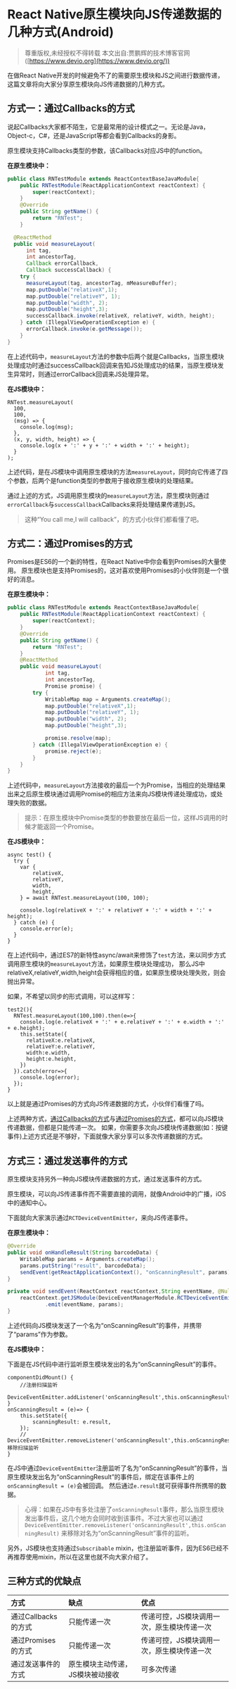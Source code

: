 # React Native原生模块向JS传递数据的几种方式(Android)

> 尊重版权,未经授权不得转载
> 本文出自:贾鹏辉的技术博客官网([https://www.devio.org](https://www.devio.org/))

在做React Native开发的时候避免不了的需要原生模块和JS之间进行数据传递，这篇文章将向大家分享原生模块向JS传递数据的几种方式。

## 方式一：通过Callbacks的方式

说起Callbacks大家都不陌生，它是最常用的设计模式之一。无论是Java，Object-c，C#，还是JavaScript等都会看到Callbacks的身影。

原生模块支持Callbacks类型的参数，该Callbacks对应JS中的function。

**在原生模块中：**

```java
public class RNTestModule extends ReactContextBaseJavaModule{
    public RNTestModule(ReactApplicationContext reactContext) {
        super(reactContext);
    }
    @Override
    public String getName() {
        return "RNTest";
    }

  @ReactMethod
  public void measureLayout(
      int tag,
      int ancestorTag,
      Callback errorCallback,
      Callback successCallback) {
    try {
      measureLayout(tag, ancestorTag, mMeasureBuffer);
      map.putDouble("relativeX",1);
      map.putDouble("relativeY", 1);
      map.putDouble("width", 2);
      map.putDouble("height",3);
      successCallback.invoke(relativeX, relativeY, width, height);
    } catch (IllegalViewOperationException e) {
      errorCallback.invoke(e.getMessage());      
    }
}
```

在上述代码中，`measureLayout`方法的参数中后两个就是Callbacks，当原生模块处理成功时通过successCallback回调来告知JS处理成功的结果，当原生模块发生异常时，则通过errorCallback回调来JS处理异常。

**在JS模块中：**

```
RNTest.measureLayout(
  100,
  100,
  (msg) => {
    console.log(msg);
  },
  (x, y, width, height) => {
    console.log(x + ':' + y + ':' + width + ':' + height);
  }
);
```

上述代码，是在JS模块中调用原生模块的方法`measureLayout`，同时向它传递了四个参数，后两个是function类型的参数用于接收原生模块的处理结果。

通过上述的方式，JS调用原生模块的`measureLayout`方法，原生模块则通过`errorCallback`与`successCallback`Callbacks来将处理结果传递到JS。

> 这种“You call me,I will callback”，的方式小伙伴们都看懂了吧。

## 方式二：通过Promises的方式

Promises是ES6的一个新的特性，在React Native中你会看到Promises的大量使用。
原生模块也是支持Promises的，这对喜欢使用Promises的小伙伴则是一个很好的消息。

**在原生模块中：**

```java
public class RNTestModule extends ReactContextBaseJavaModule{
    public RNTestModule(ReactApplicationContext reactContext) {
        super(reactContext);
    }
    @Override
    public String getName() {
        return "RNTest";
    }
    @ReactMethod
    public void measureLayout(
            int tag,
            int ancestorTag,
            Promise promise) {
        try {
            WritableMap map = Arguments.createMap();
            map.putDouble("relativeX",1);
            map.putDouble("relativeY", 1);
            map.putDouble("width", 2);
            map.putDouble("height",3);

            promise.resolve(map);
        } catch (IllegalViewOperationException e) {
            promise.reject(e);
        }
    }
}
```

上述代码中，`measureLayout`方法接收的最后一个为Promise，当相应的处理结果出来之后原生模块通过调用Promise的相应方法来向JS模块传递处理成功，或处理失败的数据。

> 提示：在原生模块中Promise类型的参数要放在最后一位，这样JS调用的时候才能返回一个Promise。

**在JS模块中：**

```react
async test() {
  try {
    var {
        relativeX,
        relativeY,
        width,
        height,
    } = await RNTest.measureLayout(100, 100);

    console.log(relativeX + ':' + relativeY + ':' + width + ':' + height);  
  } catch (e) {
    console.error(e);
  }
}
```

在上述代码中，通过ES7的新特性async/await来修饰了`test`方法，来以同步方式调用原生模块的`measureLayout`方法，如果原生模块处理成功， 那么JS中relativeX,relativeY,width,height会获得相应的值，如果原生模块处理失败，则会抛出异常。

如果，不希望以同步的形式调用，可以这样写：

```react
test2(){
  RNTest.measureLayout(100,100).then(e=>{
    console.log(e.relativeX + ':' + e.relativeY + ':' + e.width + ':' + e.height);
    this.setState({
      relativeX:e.relativeX,
      relativeY:e.relativeY,
      width:e.width,
      height:e.height,
    })
  }).catch(error=>{
    console.log(error);
  });
}
```

以上就是通过Promises的方式向JS传递数据的方式，小伙伴们看懂了吗。

上述两种方式，[通过Callbacks的方式](https://www.devio.org/2016/09/29/React-Native原生模块向JS传递数据的几种方式/#通过Callbacks的方式)与[通过Promises的方式](https://www.devio.org/2016/09/29/React-Native原生模块向JS传递数据的几种方式/#通过Promises的方式)，都可以向JS模块传递数据，但都是只能传递一次。 如果，你需要多次向JS模块传递数据(如：按键事件)上述方式还是不够好，下面就像大家分享可以多次传递数据的方式。

## 方式三：通过发送事件的方式

原生模块支持另外一种向JS模块传递数据的方式，通过发送事件的方式。

原生模块，可以向JS传递事件而不需要直接的调用，就像Android中的广播，iOS中的通知中心。

下面就向大家演示通过`RCTDeviceEventEmitter`，来向JS传递事件。

**在原生模块中：**

```java
@Override
public void onHandleResult(String barcodeData) {
    WritableMap params = Arguments.createMap();
    params.putString("result", barcodeData);
    sendEvent(getReactApplicationContext(), "onScanningResult", params);
}

private void sendEvent(ReactContext reactContext,String eventName, @Nullable WritableMap params) {
    reactContext.getJSModule(DeviceEventManagerModule.RCTDeviceEventEmitter.class)
            .emit(eventName, params);
}
```

上述代码向JS模块发送了一个名为“onScanningResult”的事件，并携带了“params”作为参数。

**在JS模块中：**

下面是在JS代码中进行监听原生模块发出的名为“onScanningResult”的事件。

```react
componentDidMount() {
    //注册扫描监听
    DeviceEventEmitter.addListener('onScanningResult',this.onScanningResult);
}
onScanningResult = (e)=> {
    this.setState({
        scanningResult: e.result,
    });
    // DeviceEventEmitter.removeListener('onScanningResult',this.onScanningResult);//移除扫描监听
}
```

在JS中通过`DeviceEventEmitter`注册监听了名为“onScanningResult”的事件，当原生模块发出名为“onScanningResult”的事件后，绑定在该事件上的`onScanningResult = (e)`会被回调。 然后通过`e.result`就可获得事件所携带的数据。

> 心得：如果在JS中有多处注册了`onScanningResult`事件，那么当原生模块发出事件后，这几个地方会同时收到该事件。不过大家也可以通过`DeviceEventEmitter.removeListener('onScanningResult',this.onScanningResult)` 来移除对名为“onScanningResult”事件的监听。

另外，JS模块也支持通过`Subscribable` mixin，也注册监听事件，因为ES6已经不再推荐使用mixin，所以在这里也就不向大家介绍了。

## 三种方式的优缺点

| 方式                | 缺点                             | 优点                                       |
| :------------------ | :------------------------------- | :----------------------------------------- |
| 通过Callbacks的方式 | 只能传递一次                     | 传递可控，JS模块调用一次，原生模块传递一次 |
| 通过Promises的方式  | 只能传递一次                     | 传递可控，JS模块调用一次，原生模块传递一次 |
| 通过发送事件的方式  | 原生模块主动传递，JS模块被动接收 | 可多次传递                                 |
